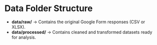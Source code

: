 # Data Folder Structure

- **data/raw/** → Contains the original Google Form responses (CSV or XLSX).
- **data/processed/** → Contains cleaned and transformed datasets ready for analysis.
